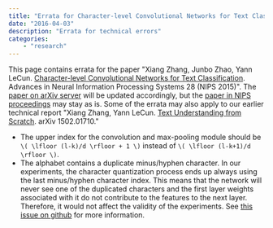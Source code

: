 ```yaml
---
title: "Errata for Character-level Convolutional Networks for Text Classification"
date: "2016-04-03"
description: "Errata for technical errors"
categories:
    - "research"
---
```


This page contains errata for the paper "Xiang Zhang, Junbo Zhao, Yann LeCun. [Character-level Convolutional Networks for Text Classification](http://arxiv.org/abs/1509.01626). Advances in Neural Information Processing Systems 28 (NIPS 2015)". The [paper on arXiv server](http://arxiv.org/abs/1509.01626) will be updated accordingly, but the [paper in NIPS proceedings](http://papers.nips.cc/paper/5782-character-level-convolutional-networks-for-text-classification) may stay as is. Some of the errata may also apply to our earlier technical report "Xiang Zhang, Yann LeCun. [Text Understanding from Scratch](http://arxiv.org/abs/1502.01710). arXiv 1502.01710."

* The upper index for the convolution and max-pooling module should be `\( \lfloor (l-k)/d \rfloor + 1 \)` instead of `\( \lfloor (l-k+1)/d \rfloor \)`.
* The alphabet contains a duplicate minus/hyphen character. In our experiments, the character quantization process ends up always using the last minus/hyphen character index. This means that the network will never see one of the duplicated characters and the first layer weights associated with it do not contribute to the features to the next layer. Therefore, it would not affect the validity of the experiments. See [this issue on github](https://github.com/zhangxiangxiao/Crepe/issues/4) for more information.
